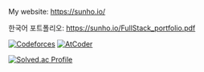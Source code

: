
My website: https://sunho.io/

한국어 포트폴리오: https://sunho.io/FullStack_portfolio.pdf

[![Codeforces](https://badges.riever.dev/codeforces/mathneko.svg)](https://codeforces.com/profile/mathneko) [![AtCoder](https://badges.riever.dev/atcoder/mathneko.svg)](https://atcoder.jp/users/mathneko)


[![Solved.ac Profile](http://mazassumnida.wtf/api/v2/generate_badge?boj=sunho)](https://solved.ac/sunho/)
